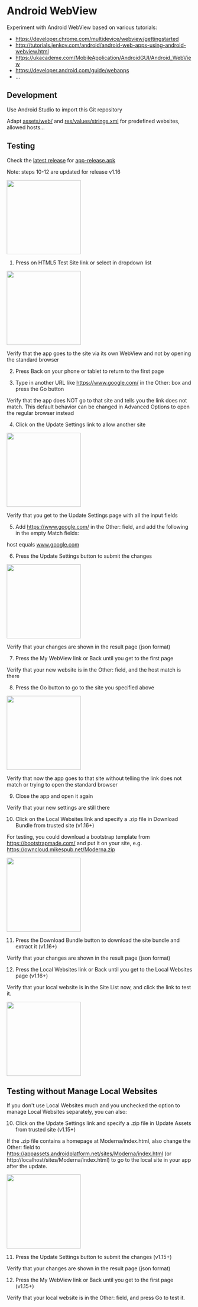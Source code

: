 # Android WebView

Experiment with Android WebView based on various tutorials:

- https://developer.chrome.com/multidevice/webview/gettingstarted
- http://tutorials.jenkov.com/android/android-web-apps-using-android-webview.html
- https://ukacademe.com/MobileApplication/AndroidGUI/Android_WebView
- https://developer.android.com/guide/webapps
- ...

## Development

Use Android Studio to import this Git repository

Adapt [assets/web/](app/src/main/assets/web/) and [res/values/strings.xml](app/src/main/res/values/strings.xml) for predefined websites, allowed hosts...

## Testing

Check the [latest release](https://github.com/mikespub/android-webview/releases) for [app-release.apk](app/release/app-release.apk)

Note: steps 10-12 are updated for release v1.16

<img src="https://github.com/mikespub/android-webview/raw/master/app/screenshots/index.png" width="200">

1. Press on HTML5 Test Site link or select in dropdown list

<img src="https://github.com/mikespub/android-webview/raw/master/app/screenshots/html5test.png" width="200">

Verify that the app goes to the site via its own WebView and not by opening the standard browser

2. Press Back on your phone or tablet to return to the first page

3. Type in another URL like https://www.google.com/ in the Other: box and press the Go button

Verify that the app does NOT go to that site and tells you the link does not match.
This default behavior can be changed in Advanced Options to open the regular browser instead

4. Click on the Update Settings link to allow another site

<img src="https://github.com/mikespub/android-webview/raw/master/app/screenshots/update.png" width="200">

Verify that you get to the Update Settings page with all the input fields

5. Add https://www.google.com/ in the Other: field, and add the following in the empty Match fields:

host  equals  www.google.com

6. Press the Update Settings button to submit the changes

<img src="https://github.com/mikespub/android-webview/raw/master/app/screenshots/settings.png" width="200">

Verify that your changes are shown in the result page (json format)

7. Press the My WebView link or Back until you get to the first page

Verify that your new website is in the Other: field, and the host match is there

8. Press the Go button to go to the site you specified above

<img src="https://github.com/mikespub/android-webview/raw/master/app/screenshots/diskstation.png" width="200">

Verify that now the app goes to that site without telling the link does not match or trying to open the standard browser

9. Close the app and open it again

Verify that your new settings are still there

10. Click on the Local Websites link and specify a .zip file in Download Bundle from trusted site (v1.16+)

For testing, you could download a bootstrap template from https://bootstrapmade.com/ and put it on your site,
e.g. https://owncloud.mikespub.net/Moderna.zip

<img src="https://github.com/mikespub/android-webview/raw/master/app/screenshots/site_bundle.png" width="200">

11. Press the Download Bundle button to download the site bundle and extract it (v1.16+)

Verify that your changes are shown in the result page (json format)

12. Press the Local Websites link or Back until you get to the Local Websites page (v1.16+)

Verify that your local website is in the Site List now, and click the link to test it.

<img src="https://github.com/mikespub/android-webview/raw/master/app/screenshots/local_site.png" width="200">

## Testing without Manage Local Websites

If you don't use Local Websites much and you unchecked the option to manage Local Websites separately, you can also:

10. Click on the Update Settings link and specify a .zip file in Update Assets from trusted site (v1.15+)

If the .zip file contains a homepage at Moderna/index.html, also change the Other: field to
https://appassets.androidplatform.net/sites/Moderna/index.html (or http://localhost/sites/Moderna/index.html)
to go to the local site in your app after the update.

<img src="https://github.com/mikespub/android-webview/raw/master/app/screenshots/update_assets.png" width="200">

11. Press the Update Settings button to submit the changes (v1.15+)

Verify that your changes are shown in the result page (json format)

12. Press the My WebView link or Back until you get to the first page (v1.15+)

Verify that your local website is in the Other: field, and press Go to test it.
